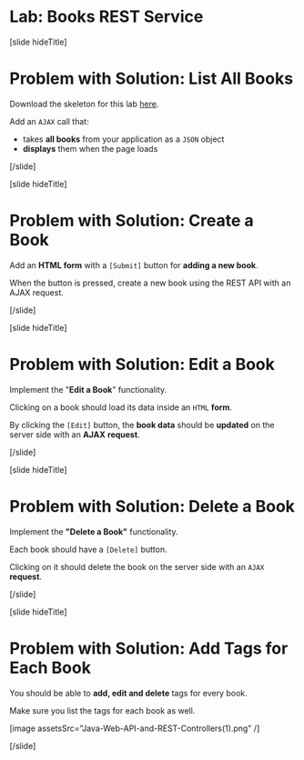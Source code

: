 # Lab: Books REST Service 

[slide hideTitle]

# Problem with Solution: List All Books 

Download the skeleton for this lab [here](https://videos.softuni.org/resources/java/Java-Spring-Advanced/Java-Web-API-Books-Lab-Resources.zip).

Add an `AJAX` call that:
- takes **all books** from your application as a `JSON` object 
- **displays** them when the page loads

[/slide]

[slide hideTitle]

# Problem with Solution: Create a Book 

Add an **HTML form** with a `[Submit]` button for **adding a new book**. 

When the button is pressed, create a new book using the REST API with an AJAX request. 

[/slide]

[slide hideTitle]

# Problem with Solution: Edit a Book 

Implement the "**Edit a Book**" functionality. 

Clicking on a book should load its data inside an `HTML` **form**. 

By clicking the `[Edit]` button, the **book data** should be **updated** on the server side with an **AJAX** **request**. 

[/slide]

[slide hideTitle]

# Problem with Solution: Delete a Book 

Implement the **"Delete a Book"** functionality. 

Each book should have a `[Delete]` button. 

Clicking on it should delete the book on the server side with an `AJAX` **request**. 

[/slide]

[slide hideTitle]

# Problem with Solution: Add Tags for Each Book 

You should be able to **add, edit and delete** tags for every book. 

Make sure you list the tags for each book as well. 

[image assetsSrc="Java-Web-API-and-REST-Controllers(1).png" /]

[/slide]

 